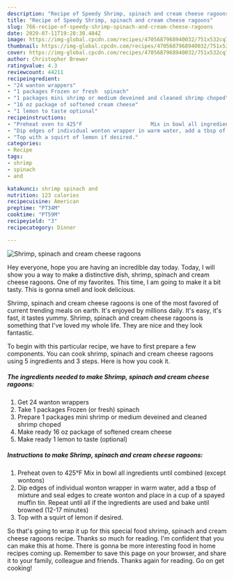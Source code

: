 ```yaml
---
description: "Recipe of Speedy Shrimp, spinach and cream cheese ragoons"
title: "Recipe of Speedy Shrimp, spinach and cream cheese ragoons"
slug: 766-recipe-of-speedy-shrimp-spinach-and-cream-cheese-ragoons
date: 2020-07-11T19:28:38.484Z
image: https://img-global.cpcdn.com/recipes/4705687968940032/751x532cq70/shrimp-spinach-and-cream-cheese-ragoons-recipe-main-photo.jpg
thumbnail: https://img-global.cpcdn.com/recipes/4705687968940032/751x532cq70/shrimp-spinach-and-cream-cheese-ragoons-recipe-main-photo.jpg
cover: https://img-global.cpcdn.com/recipes/4705687968940032/751x532cq70/shrimp-spinach-and-cream-cheese-ragoons-recipe-main-photo.jpg
author: Christopher Brewer
ratingvalue: 4.3
reviewcount: 44211
recipeingredient:
- "24 wanton wrappers"
- "1 packages Frozen or fresh  spinach"
- "1 packages mini shrimp or medium deveined and cleaned shrimp choped"
- "16 oz package of softened cream cheese"
- "1 lemon to taste optional"
recipeinstructions:
- "Preheat oven to 425°F                      Mix in bowl all ingredients until combined (except wontons)"
- "Dip edges of individual wonton wrapper in warm water, add a tbsp of mixture and seal edges to create wonton and place in a cup of a spayed muffin tin. Repeat until all if the ingredients are used and bake until browned (12-17 minutes)"
- "Top with a squirt of lemon if desired."
categories:
- Recipe
tags:
- shrimp
- spinach
- and

katakunci: shrimp spinach and 
nutrition: 123 calories
recipecuisine: American
preptime: "PT34M"
cooktime: "PT59M"
recipeyield: "3"
recipecategory: Dinner

---
```



![Shrimp, spinach and cream cheese ragoons](https://img-global.cpcdn.com/recipes/4705687968940032/751x532cq70/shrimp-spinach-and-cream-cheese-ragoons-recipe-main-photo.jpg)

Hey everyone, hope you are having an incredible day today. Today, I will show you a way to make a distinctive dish, shrimp, spinach and cream cheese ragoons. One of my favorites. This time, I am going to make it a bit tasty. This is gonna smell and look delicious.

Shrimp, spinach and cream cheese ragoons is one of the most favored of current trending meals on earth. It's enjoyed by millions daily. It's easy, it's fast, it tastes yummy. Shrimp, spinach and cream cheese ragoons is something that I've loved my whole life. They are nice and they look fantastic.




To begin with this particular recipe, we have to first prepare a few components. You can cook shrimp, spinach and cream cheese ragoons using 5 ingredients and 3 steps. Here is how you cook it.

<!--inarticleads1-->

##### The ingredients needed to make Shrimp, spinach and cream cheese ragoons:

1. Get 24 wanton wrappers
1. Take 1 packages Frozen (or fresh)  spinach
1. Prepare 1 packages mini shrimp or medium deveined and cleaned shrimp choped
1. Make ready 16 oz package of softened cream cheese
1. Make ready 1 lemon to taste (optional)




<!--inarticleads2-->

##### Instructions to make Shrimp, spinach and cream cheese ragoons:

1. Preheat oven to 425°F                      Mix in bowl all ingredients until combined (except wontons)
1. Dip edges of individual wonton wrapper in warm water, add a tbsp of mixture and seal edges to create wonton and place in a cup of a spayed muffin tin. Repeat until all if the ingredients are used and bake until browned (12-17 minutes)
1. Top with a squirt of lemon if desired.




So that's going to wrap it up for this special food shrimp, spinach and cream cheese ragoons recipe. Thanks so much for reading. I'm confident that you can make this at home. There is gonna be more interesting food in home recipes coming up. Remember to save this page on your browser, and share it to your family, colleague and friends. Thanks again for reading. Go on get cooking!
